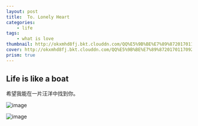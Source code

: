 ```yaml
---
layout: post
title:  To. Lonely Heart
categories:
    - life
tags:
    - what is love
thumbnail: http://okxmhd8fj.bkt.clouddn.com/QQ%E5%9B%BE%E7%89%8720170117092219.png
cover: http://okxmhd8fj.bkt.clouddn.com/QQ%E5%9B%BE%E7%89%8720170117092219.png
prism: true
---
```


## Life is like a boat
希望我能在一片汪洋中找到你。

![image](http://okxmhd8fj.bkt.clouddn.com/%7D@%28H8$C_5M2AR8NJ7%5BJ_RTM.png)

![image](http://okxmhd8fj.bkt.clouddn.com/V0T%5BPK%7BO7SLNR4%28768N%5D99S.png)
